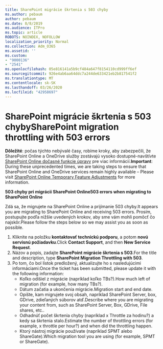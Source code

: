 ```yaml
---
title: SharePoint migrácie škrtenia s 503 chyby
ms.author: pebaum
author: pebaum
ms.date: 8/8/2019
ms.audience: ITPro
ms.topic: article
ROBOTS: NOINDEX, NOFOLLOW
localization_priority: Normal
ms.collection: Adm_O365
ms.assetid: ''
ms.custom:
- "9000136"
- "2541"
ms.openlocfilehash: 05e816141a5b9cf484a647f8154110cd999ff6ef
ms.sourcegitcommit: 926e4ab6aa64ddc7a244de633421eb2b817541f2
ms.translationtype: MT
ms.contentlocale: sk-SK
ms.lasthandoff: 03/26/2020
ms.locfileid: "42958697"
---
```

# <a name="sharepoint-migration-throttling-with-503-errors"></a><span data-ttu-id="d5d33-102">SharePoint migrácie škrtenia s 503 chyby</span><span class="sxs-lookup"><span data-stu-id="d5d33-102">SharePoint migration throttling with 503 errors</span></span>

<span data-ttu-id="d5d33-103">**Dôležité**: počas týchto nebývalé časy, robíme kroky, aby zabezpečili, že SharePoint Online a OneDrive služby zostávajú vysoko dostupné-navštívte [SharePoint Online dočasné funkcie úpravy](https://aka.ms/ODSPAdjustments) pre viac informácií.</span><span class="sxs-lookup"><span data-stu-id="d5d33-103">**Important**: During these unprecedented times, we are taking steps to ensure that SharePoint Online and OneDrive services remain highly available – Please visit [SharePoint Online Temporary Feature Adjustments](https://aka.ms/ODSPAdjustments) for more information.</span></span>

<span data-ttu-id="d5d33-104">**503 chyby pri migrácii SharePoint Online**</span><span class="sxs-lookup"><span data-stu-id="d5d33-104">**503 errors when migrating to SharePoint Online**</span></span>

<span data-ttu-id="d5d33-105">Zdá sa, že migrujete na SharePoint Online a prijímanie 503 chyby.</span><span class="sxs-lookup"><span data-stu-id="d5d33-105">It appears you are migrating to SharePoint Online and receiving 503 errors.</span></span> <span data-ttu-id="d5d33-106">Prosím, postupujte podľa nižšie uvedených krokov, aby sme vám mohli pomôcť čo najskôr.</span><span class="sxs-lookup"><span data-stu-id="d5d33-106">Please follow the steps below so we may assist you as soon as possible.</span></span> 

1. <span data-ttu-id="d5d33-107">Kliknite na položku **kontaktovať technickú podporu**, a potom **novú servisnú požiadavku**.</span><span class="sxs-lookup"><span data-stu-id="d5d33-107">Click **Contact Support**, and then **New Service Request**.</span></span>
2. <span data-ttu-id="d5d33-108">Názov a popis, zadajte **SharePoint migrácie škrtenia s 503**.</span><span class="sxs-lookup"><span data-stu-id="d5d33-108">For the title and description, type **SharePoint Migration Throttling with 503**.</span></span>
3. <span data-ttu-id="d5d33-109">Po tom, čo bol lístok predložený, aktualizujte ho s nasledujúcimi informáciami:</span><span class="sxs-lookup"><span data-stu-id="d5d33-109">Once the ticket has been submitted, please update it with the following information:</span></span>
    - <span data-ttu-id="d5d33-110">Koľko odišiel z migrácie (napríklad koľko TBs?).</span><span class="sxs-lookup"><span data-stu-id="d5d33-110">How much left of migration (for example, how many TBs?).</span></span>
    - <span data-ttu-id="d5d33-111">Dátum začatia a ukončenia migrácie.</span><span class="sxs-lookup"><span data-stu-id="d5d33-111">Migration start and end date.</span></span>
    - <span data-ttu-id="d5d33-112">Opíšte, kam migrujete svoj obsah, napríklad SharePoint Server, box, GDrive, zdieľaných súborov atď.</span><span class="sxs-lookup"><span data-stu-id="d5d33-112">Describe where you are migrating your content from, such as SharePoint Server, Box, GDrive, File shares, etc..</span></span>
    - <span data-ttu-id="d5d33-113">Odhadnúť počet škrtenia chyby (napríklad x Throttle za hodinu?) a kedy sa škrtenia stalo.</span><span class="sxs-lookup"><span data-stu-id="d5d33-113">Estimate the number of throttling errors (for example, x throttle per hour?) and when did the throttling happen.</span></span>
    - <span data-ttu-id="d5d33-114">Ktorý nástroj migrácie používate (napríklad SPMT alebo ShareGate).</span><span class="sxs-lookup"><span data-stu-id="d5d33-114">Which migration tool you are using (for example, SPMT or ShareGate).</span></span>



